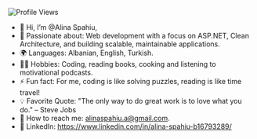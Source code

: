 ![Profile Views](https://komarev.com/ghpvc/?username=ruhsulin&color=green)

- 👋 Hi, I’m @Alina Spahiu,
- 👀 Passionate about: Web development with a focus on ASP.NET, Clean Architecture, and building scalable, maintainable applications.
- 🌍 Languages: Albanian, English, Turkish.
- 🏋️‍♂️ Hobbies: Coding, reading books, cooking and listening to motivational podcasts.
- ⚡ Fun fact: For me, coding is like solving puzzles, reading is like time travel!
- 💡 Favorite Quote: "The only way to do great work is to love what you do." – Steve Jobs
- 📧 How to reach me: alinaspahiu.a@gmail.com.
- 🔗 LinkedIn: https://www.linkedin.com/in/alina-spahiu-b16793289/

<!---
ruhsulin/ruhsulin is a ✨ special ✨ repository because its `README.md` (this file) appears on your GitHub profile.
You can click the Preview link to take a look at your changes.
--->
